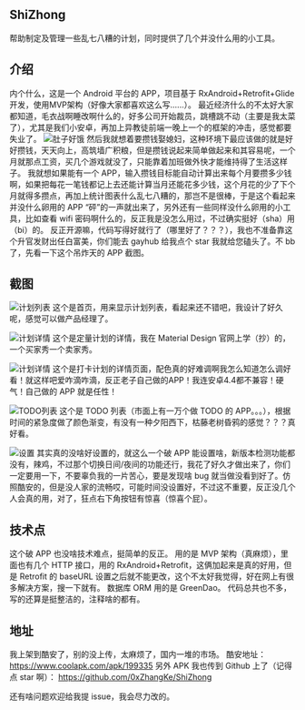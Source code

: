 ## ShiZhong
帮助制定及管理一些乱七八糟的计划，同时提供了几个并没什么用的小工具。
## 介绍
内个什么，这是一个 Android 平台的 APP，项目基于 RxAndroid+Retrofit+Glide 开发，使用MVP架构（好像大家都喜欢这么写......）。
最近经济什么的不太好大家都知道，毛衣战啊睡改啊什么的，好多公司开始裁员，跳槽跳不动（主要是我太菜了），尤其是我们小安卓，再加上异教徒前端一晚上一个的框架的冲击，感觉都要失业了。
![肚子好饿](https://img-blog.csdn.net/20181002182427681?watermark/2/text/aHR0cHM6Ly9ibG9nLmNzZG4ubmV0L3UwMTM4NzI4NTc=/font/5a6L5L2T/fontsize/400/fill/I0JBQkFCMA==/dissolve/70)
然后我就想着要攒钱娶媳妇，这种环境下最应该做的就是好好攒钱，天天向上，高筑墙广积粮，但是攒钱说起来简单做起来和其容易呢，一个月就那点工资，买几个游戏就没了，只能靠着加班做外快才能维持得了生活这样子。
我就想如果能有一个 APP，输入攒钱目标能自动计算出来每个月要攒多少钱啊，如果把每花一笔钱都记上去还能计算当月还能花多少钱，这个月花的少了下个月就得多攒点，再加上统计图表什么乱七八糟的，那岂不是很棒，于是这个看起来并没什么卵用的 APP “砰”的一声就出来了，另外还有一些同样没什么卵用的小工具，比如查看 wifi 密码啊什么的，反正我是没怎么用过，不过确实挺好（sha）用（bi）的。
反正开源嘛，代码写得好就行了（哪里好了？？？），我也不准备靠这个升官发财出任白富美，你们能去 gayhub 给我点个 star 我就给您磕头了。不 bb 了，先看一下这个吊炸天的 APP 截图。
## 截图

![计划列表](https://img-blog.csdn.net/20181002202532701?watermark/2/text/aHR0cHM6Ly9ibG9nLmNzZG4ubmV0L3UwMTM4NzI4NTc=/font/5a6L5L2T/fontsize/400/fill/I0JBQkFCMA==/dissolve/70)
这个是首页，用来显示计划列表，看起来还不错吧，我设计了好久呢，感觉可以做产品经理了。

![计划详情](https://img-blog.csdn.net/20181002203429834?watermark/2/text/aHR0cHM6Ly9ibG9nLmNzZG4ubmV0L3UwMTM4NzI4NTc=/font/5a6L5L2T/fontsize/400/fill/I0JBQkFCMA==/dissolve/70)
这个是定量计划的详情，我在 Material Design 官网上学（抄）的，一个买家秀一个卖家秀。

![计划详情](https://img-blog.csdn.net/20181002203645187?watermark/2/text/aHR0cHM6Ly9ibG9nLmNzZG4ubmV0L3UwMTM4NzI4NTc=/font/5a6L5L2T/fontsize/400/fill/I0JBQkFCMA==/dissolve/70)
这个是打卡计划的详情页面，配色真的好难调啊我怎么知道怎么调好看！就这样吧爱咋滴咋滴，反正老子自己做的APP！我连安卓4.4都不兼容！硬气！自己做的 APP 就是任性！

![TODO列表](https://img-blog.csdn.net/20181002202721762?watermark/2/text/aHR0cHM6Ly9ibG9nLmNzZG4ubmV0L3UwMTM4NzI4NTc=/font/5a6L5L2T/fontsize/400/fill/I0JBQkFCMA==/dissolve/70)
这个是 TODO 列表（市面上有一万个做 TODO 的 APP。。。），根据时间的紧急度做了颜色渐变，有没有一种夕阳西下，枯藤老树昏鸦的感觉？？？真好看。

![设置](https://img-blog.csdn.net/20181002202948322?watermark/2/text/aHR0cHM6Ly9ibG9nLmNzZG4ubmV0L3UwMTM4NzI4NTc=/font/5a6L5L2T/fontsize/400/fill/I0JBQkFCMA==/dissolve/70)
其实真的没啥好设置的，就这么一个破 APP 能设置啥，新版本检测功能都没有，辣鸡，不过那个切换日间/夜间的功能还行，我花了好久才做出来了，你们一定要用一下，不要辜负我的一片苦心，要是发现啥 bug 就当做没看到好了。仿照酷安的，但是没人家的流畅哎，可能时间没设置好，不过这不重要，反正没几个人会真的用，对了，狂点右下角按钮有惊喜（惊喜个屁）。
## 技术点
这个破 APP 也没啥技术难点，挺简单的反正。 
用的是 MVP 架构（真麻烦），里面也有几个 HTTP 接口，用的 RxAndroid+Retrofit，这俩加起来是真的好用，但是 Retrofit 的 baseURL 设置之后就不能更改，这个不太好我觉得，好在网上有很多解决方案，搜一下就有。
数据库 ORM 用的是 GreenDao。
代码总共也不多，写的还算是挺整洁的，注释啥的都有。

## 地址
我上架到酷安了，别的没上传，太麻烦了，国内一堆的市场。
酷安地址：
https://www.coolapk.com/apk/199335
另外 APK 我也传到 Github 上了（记得点 star 啊）：
https://github.com/0xZhangKe/ShiZhong

还有啥问题欢迎给我提 issue，我会尽力改的。
